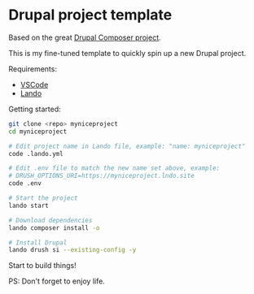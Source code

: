 # Drupal project template

Based on the great [Drupal Composer project](https://github.com/drupal-composer/drupal-project).

This is my fine-tuned template to quickly spin up a new Drupal project.

Requirements:
- [VSCode](https://code.visualstudio.com/)
- [Lando](https://docs.lando.dev/drupal/)

Getting started:

```bash
git clone <repo> myniceproject
cd myniceproject

# Edit project name in Lando file, example: "name: myniceproject"
code .lando.yml

# Edit .env file to match the new name set above, example: 
# DRUSH_OPTIONS_URI=https://myniceproject.lndo.site
code .env

# Start the project
lando start 

# Download dependencies
lando composer install -o

# Install Drupal
lando drush si --existing-config -y
```

Start to build things! 

PS: Don't forget to enjoy life.
